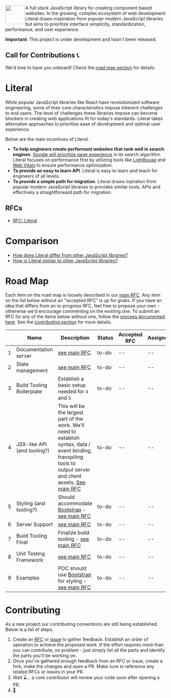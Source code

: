 <img src="https://literaljs.s3.amazonaws.com/literal-logo.png?v7" width="60" height="60" align="left" /> A full stack JavaScript library for creating component based websites. In the growing, complex ecosystem of web development Literal draws inspiration from popular modern JavaScript libraries but aims to prioritize interface simplicity, standardization, performance, and user experience.

**Important**: This project is under development and hasn't been released.

## Call for Contributions 📞

We'd love to have you onboard! Check the [road map section](#road-map) for details.

# Literal

While popular JavaScript libraries like React have revolutionized software engineering, some of their core characteristics impose inherent challenges to end users. The level of challenges these libraries impose can become blockers in creating web applications fit for today's standards. Literal takes alternative approaches to prioritize ease of development and optimal user experience.

Below are the main incentives of Literal.

- **To help engineers create performant websites that rank well in search engines**. [Google will prioritize page experience](https://webmasters.googleblog.com/2020/05/evaluating-page-experience.html) in its search algorithm. Literal focuses on performance first by utilizing tools like [Lighthouse](https://developers.google.com/web/tools/lighthouse) and [Web Vitals](https://github.com/GoogleChrome/web-vitals) to ensure performance optimization.
- **To provide an easy to learn API**. Literal is easy to learn and teach for engineers of all levels.
- **To provide a simple path for migration**. Literal draws inpiration from popular modern JavaScript libraries to provides similar tools, APIs and effectively a straightforward path for migration.

## RFCs

- [RFC: Literal](https://github.com/foo-software/literal-rfcs/blob/master/text/0001-literal.md)

# Comparison

- [How does Literal differ from other JavaScript libraries?](https://github.com/foo-software/literal-rfcs/blob/master/text/0001-literal.md#differences-from-popular-frameworks)
- [How is Literal similar to other JavaScript libraries?](https://github.com/foo-software/literal-rfcs/blob/master/text/0001-literal.md#similarities-to-popular-frameworks)

# Road Map

Each item on the road map is loosely described in our [main RFC](https://github.com/foo-software/literal-rfcs/blob/master/text/0001-literal.md#detailed-design). Any item on the list below without an "accepted RFC" is up for grabs. If you have an idea that differs from an in-progress RFC, feel free to propose your own - otherwise we'd encourage commenting on the existing one. To submit an RFC for any of the items below without one, follow the [process documented here][1]. See the [contributing section](#contributing) for more details.

|   | Name | Description | Status | Accepted RFC | Assignee | Dependency |
|---|------|-------------|--------|--------------| ---------| ---------- |
| 1 | Documentation server | [see main RFC][2] | to-do | -- | -- | -- |
| 2 | State management | [see main RFC][2] | to-do | -- | -- | `1` |
| 3 | Build Tooling Boilerplate | Establish a basic setup needed for `4` and `5` | to-do | -- | -- | `1` |
| 4 | JSX-like API (and tooling?) | This will be the largest part of the work. We'll need to establish syntax, data / event binding, transpiling tools to output server and client assets. [See main RFC][2] | to-do | -- | -- | `1` - `3` |
| 5 | Styling (and tooling?) | Should accommodate [Bootstrap][3] - [see main RFC][2] | to-do | -- | -- | `1` - `4` |
| 6 | Server Support | [see main RFC][2] | to-do | -- | -- | `1` - `5` |
| 7 | Build Tooling Final | Finalize build tooling - [see main RFC][2]| to-do | -- | -- | `1` - `6` |
| 8 | Unit Testing Framework | [see main RFC][2] | to-do | -- | -- | `1` - `7` |
| 9 | Examples | POC should use [Bootstrap][3] for styling - [see main RFC][2] | to-do | -- | -- | `1` - `8` |

[1]: https://github.com/foo-software/literal-rfcs
[2]: https://github.com/foo-software/literal-rfcs/blob/master/text/0001-literal.md#detailed-design
[3]: https://getbootstrap.com/

# Contributing

As a new project our contributing conventions are still being established. Below is a list of steps.

1. Create an [RFC](https://github.com/foo-software/literal-rfcs) or [issue](https://github.com/foo-software/literal/issues) to gather feedback. Establish an order of operation to achieve the proposed work. If the effort requires more than you can contribute, no problem - just simply list all the parts and identify the parts you'll be working on.
2. Once you've gathered enough feedback from an RFC or issue, create a fork, make the changes and open a PR. Make sure to reference any related RFCs or issues in your PR.
3. Wait ⌛... a core contributor will review your code soon after opening a PR.
4. 🚀
